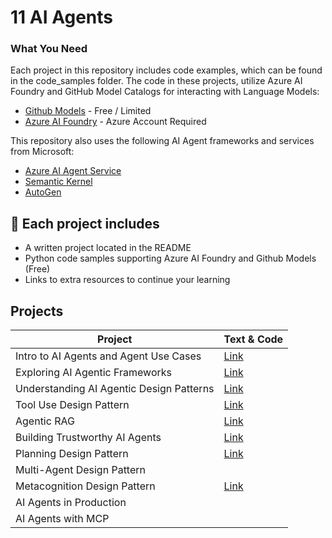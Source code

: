 # 11 AI Agents


### What You Need 

Each project in this repository includes code examples, which can be found in the code_samples folder.
The code in these projects, utilize Azure AI Foundry and GitHub Model Catalogs for interacting with Language Models:

- [Github Models](https://aka.ms/ai-agents-beginners/github-models) - Free / Limited
- [Azure AI Foundry](https://aka.ms/ai-agents-beginners/ai-foundry) - Azure Account Required

This repository also uses the following AI Agent frameworks and services from Microsoft:

- [Azure AI Agent Service](https://aka.ms/ai-agents-beginners/ai-agent-service)
- [Semantic Kernel](https://aka.ms/ai-agents-beginners/semantic-kernel)
- [AutoGen](https://aka.ms/ai-agents/autogen)

## 📂 Each project includes

- A written project located in the README
- Python code samples supporting Azure AI Foundry and Github Models (Free)
- Links to extra resources to continue your learning


## Projects

| **Project**                              | **Text & Code**                                    |
|------------------------------------------|----------------------------------------------------|
| Intro to AI Agents and Agent Use Cases   |[Link](./01%20-%20Intro%20to%20AI%20Agents/README.md)|
| Exploring AI Agentic Frameworks          |[Link](./02%20-%20AI%20Agent%20Frameworks/README.md)|
| Understanding AI Agentic Design Patterns |[Link](./03%20-%20AI%20Agentic%20Design%20Principles/README.md)|
| Tool Use Design Pattern                  |[Link](./04%20-%20Tool%20Use/README.md)|
| Agentic RAG                              |[Link](./05%20-%20Agentic%20RAG/README.md)|
| Building Trustworthy AI Agents           |[Link](./06%20-%20Trustworthy%20AI%20Agent/README.md)|
| Planning Design Pattern                  |[Link](./07%20-%20Planning%20Design/README.md)|
| Multi-Agent Design Pattern               |
| Metacognition Design Pattern             |[Link](./09%20-%20Metacognition/README.md)|
| AI Agents in Production                  |
| AI Agents with MCP                       |
